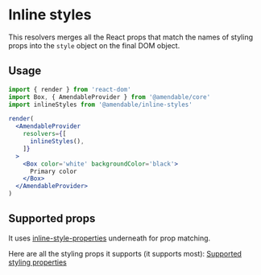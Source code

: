 # Inline styles

This resolvers merges all the React props that match the names of styling props into the `style` object on the final DOM object.

## Usage
```jsx sandbox
import { render } from 'react-dom'
import Box, { AmendableProvider } from '@amendable/core'
import inlineStyles from '@amendable/inline-styles'

render(
  <AmendableProvider
    resolvers={[
      inlineStyles(),
    ]}
  >
    <Box color='white' backgroundColor='black'>
      Primary color
    </Box>
  </AmendableProvider>
)
```

## Supported props

It uses [inline-style-properties](https://github.com/amendable/inline-style-properties) underneath for prop matching.

Here are all the styling props it supports (it supports most): 
[Supported styling properties](https://github.com/amendable/inline-style-properties/blob/master/src/inlineProperties.json)
